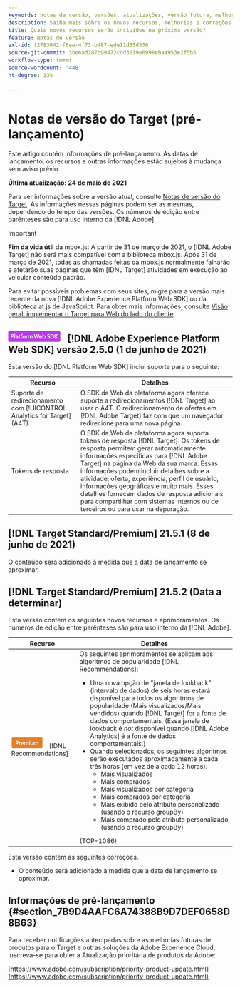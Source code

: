 ```yaml
---
keywords: notas de versão, versões, atualizações, versão futura, melhorias, novos recursos, correções, atualizações, pré-lançamento
description: Saiba mais sobre os novos recursos, melhorias e correções incluídos na próxima versão do Adobe Target, incluindo SDKs, APIs e bibliotecas JavaScript.
title: Quais novos recursos serão incluídos na próxima versão?
feature: Notas de versão
exl-id: f2783042-f6ee-4f73-b487-ede11d55d530
source-git-commit: 3be6ad187b99472ccd3019e6998eba4953e2f5b5
workflow-type: tm+mt
source-wordcount: '448'
ht-degree: 33%

---
```


# Notas de versão do Target (pré-lançamento)

Este artigo contém informações de pré-lançamento. As datas de lançamento, os recursos e outras informações estão sujeitos à mudança sem aviso prévio.

**Última atualização: 24 de maio de 2021**

Para ver informações sobre a versão atual, consulte [Notas de versão do Target](release-notes.md). As informações nessas páginas podem ser as mesmas, dependendo do tempo das versões. Os números de edição entre parênteses são para uso interno da [!DNL Adobe].

>[!IMPORTANT]
>
>**Fim da vida útil** da mbox.js: A partir de 31 de março de 2021, o  [!DNL Adobe Target] não será mais compatível com a biblioteca mbox.js. Após 31 de março de 2021, todas as chamadas feitas da mbox.js normalmente falharão e afetarão suas páginas que têm [!DNL Target] atividades em execução ao veicular conteúdo padrão.
>
>Para evitar possíveis problemas com seus sites, migre para a versão mais recente da nova [!DNL Adobe Experience Platform Web SDK] ou da biblioteca at.js de JavaScript. Para obter mais informações, consulte [Visão geral: implementar o Target para Web do lado do cliente](/help/c-implementing-target/c-implementing-target-for-client-side-web/implement-target-for-client-side-web.md).

## ![Adobe Experience Platform Web SDK ](/help/assets/platform.png) [!DNL Adobe Experience Platform Web SDK] versão 2.5.0 (1 de junho de 2021)

Esta versão do [!DNL Platform Web SDK] inclui suporte para o seguinte:

| Recurso | Detalhes |
| --- | --- |
| Suporte de redirecionamento com [!UICONTROL Analytics for Target] (A4T) | O SDK da Web da plataforma agora oferece suporte a redirecionamentos [!DNL Target] ao usar o A4T. O redirecionamento de ofertas em [!DNL Adobe Target] faz com que um navegador redirecione para uma nova página. |
| Tokens de resposta | O SDK da Web da plataforma agora suporta tokens de resposta [!DNL Target]. Os tokens de resposta permitem gerar automaticamente informações específicas para [!DNL Adobe Target] na página da Web da sua marca. Essas informações podem incluir detalhes sobre a atividade, oferta, experiência, perfil de usuário, informações geográficas e muito mais. Esses detalhes fornecem dados de resposta adicionais para compartilhar com sistemas internos ou de terceiros ou para usar na depuração. |

## [!DNL Target Standard/Premium] 21.5.1 (8 de junho de 2021)

O conteúdo será adicionado à medida que a data de lançamento se aproximar.

## [!DNL Target Standard/Premium] 21.5.2 (Data a determinar)

Esta versão contém os seguintes novos recursos e aprimoramentos. Os números de edição entre parênteses são para uso interno da [!DNL Adobe].

| Recurso | Detalhes |
| --- | --- |
| ![Premium](/help/assets/premium.png) [!DNL Recommendations] | Os seguintes aprimoramentos se aplicam aos algoritmos de popularidade [!DNL Recommendations]:<ul><li>Uma nova opção de &quot;janela de lookback&quot; (intervalo de dados) de seis horas estará disponível para todos os algoritmos de popularidade (Mais visualizados/Mais vendidos) quando [!DNL Target] for a fonte de dados comportamentais. (Essa janela de lookback é *not* disponível quando [!DNL Adobe Analytics] é a fonte de dados comportamentais.)</li><li>Quando selecionados, os seguintes algoritmos serão executados aproximadamente a cada três horas (em vez de a cada 12 horas).<ul><li>Mais visualizados</li><li>Mais comprados</li><li>Mais visualizados por categoria</li><li>Mais comprados por categoria</li><li>Mais exibido pelo atributo personalizado (usando o recurso groupBy)</li><li>Mais comprado pelo atributo personalizado (usando o recurso groupBy)</li></ul></ul>(TOP-1086) |

Esta versão contém as seguintes correções.

* O conteúdo será adicionado à medida que a data de lançamento se aproximar.

## Informações de pré-lançamento {#section_7B9D4AAFC6A74388B9D7DEF0658D8B63}

Para receber notificações antecipadas sobre as melhorias futuras de produtos para o Target e outras soluções da Adobe Experience Cloud, inscreva-se para obter a Atualização prioritária de produtos da Adobe:

[https://www.adobe.com/subscription/priority-product-update.html](https://www.adobe.com/subscription/priority-product-update.html)
